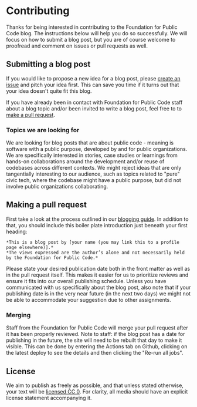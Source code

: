 # Contributing

Thanks for being interested in contributing to the Foundation for Public Code blog.
The instructions below will help you do so successfully.
We will focus on how to submit a blog post, but you are of course welcome to proofread and comment on issues or pull requests as well.

## Submitting a blog post

If you would like to propose a new idea for a blog post, please [create an issue](https://github.com/publiccodenet/blog/issues/new/choose) and pitch your idea first.
This can save you time if it turns out that your idea doesn't quite fit this blog.

If you have already been in contact with Foundation for Public Code staff about a blog topic and/or been invited to write a blog post, feel free to to [make a pull request](#making-a-pull-request).

### Topics we are looking for

We are looking for blog posts that are about public code - meaning is software with a public purpose, developed by and for public organizations.
We are specifically interested in stories, case studies or learnings from hands-on collaborations around the development and/or reuse of codebases across different contexts.
We might reject ideas that are only tangentially interesting to our audience, such as topics related to "pure" civic tech, where the codebase might have a public purpose, but did not involve public organizations collaborating.

## Making a pull request

First take a look at the process outlined in our [blogging guide](https://about.publiccode.net/activities/communication/blogging.html).
In addition to that, you should include this boiler plate introduction just beneath your first heading:

```
*This is a blog post by [your name (you may link this to a profile page elsewhere)].*
*The views expressed are the author’s alone and not necessarily held by the Foundation for Public Code.*
```

Please state your desired publication date both in the front matter as well as in the pull request itself.
This makes it easier for us to prioritize reviews and ensure it fits into our overall publishing schedule.
Unless you have communicated with us specifically about the blog post, also note that if your publishing date is in the very near future (in the next two days) we might not be able to accommodate your suggestion due to other assignments.

### Merging

Staff from the Foundation for Public Code will merge your pull request after it has been properly reviewed.
Note to staff: if the blog post has a date for publishing in the future, the site will need to be rebuilt that day to make it visible.
This can be done by entering the Actions tab on Github, clicking on the latest deploy to see the details and then clicking the "Re-run all jobs".

## License

We aim to publish as freely as possible, and that unless stated otherwise, your text will be [licensed CC 0](LICENSE.md).
For clarity, all media should have an explicit license statement accompanying it.
